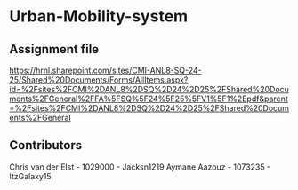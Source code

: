 # Urban-Mobility-system

## Assignment file
https://hrnl.sharepoint.com/sites/CMI-ANL8-SQ-24-25/Shared%20Documents/Forms/AllItems.aspx?id=%2Fsites%2FCMI%2DANL8%2DSQ%2D24%2D25%2FShared%20Documents%2FGeneral%2FFA%5FSQ%5F24%5F25%5FV1%5F1%2Epdf&parent=%2Fsites%2FCMI%2DANL8%2DSQ%2D24%2D25%2FShared%20Documents%2FGeneral

## Contributors
Chris van der Elst - 1029000 - Jacksn1219
Aymane Aazouz - 1073235 - ItzGalaxy15

